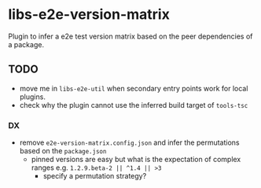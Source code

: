 # libs-e2e-version-matrix

Plugin to infer a e2e test version matrix based on the peer dependencies of a package.

## TODO

- move me in `libs-e2e-util` when secondary entry points work for local plugins.
- check why the plugin cannot use the inferred build target of `tools-tsc`

### DX

- remove `e2e-version-matrix.config.json` and infer the permutations based on the `package.json`
  - pinned versions are easy but what is the expectation of complex ranges e.g. `1.2.9.beta-2 || ^1.4 || >3`
    - specify a permutation strategy?
